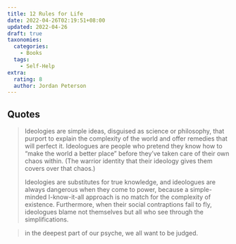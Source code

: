 ```yaml
---
title: 12 Rules for Life
date: 2022-04-26T02:19:51+08:00
updated: 2022-04-26
draft: true
taxonomies:
  categories:
    - Books
  tags:
    - Self-Help
extra:
  rating: 8
  author: Jordan Peterson
---
```


## Quotes

> Ideologies are simple ideas, disguised as science or philosophy, that purport to explain the complexity of the world and offer remedies that will perfect it. Ideologues are people who pretend they know how to “make the world a better place” before they’ve taken care of their own chaos within. (The warrior identity that their ideology gives them covers over that chaos.)
>
> Ideologies are substitutes for true knowledge, and ideologues are always dangerous when they come to power, because a simple-minded I-know-it-all approach is no match for the complexity of existence. Furthermore, when their social contraptions fail to fly, ideologues blame not themselves but all who see through the simplifications.

> in the deepest part of our psyche, we all want to be judged.
